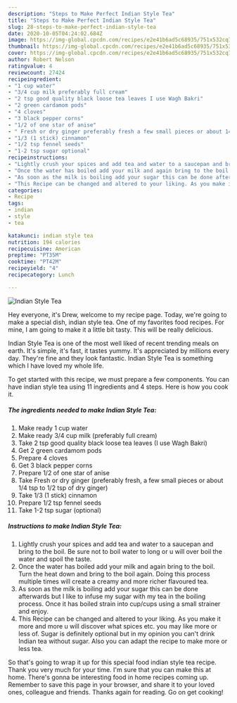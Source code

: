 ```yaml
---
description: "Steps to Make Perfect Indian Style Tea"
title: "Steps to Make Perfect Indian Style Tea"
slug: 28-steps-to-make-perfect-indian-style-tea
date: 2020-10-05T04:24:02.684Z
image: https://img-global.cpcdn.com/recipes/e2e41b6ad5c68935/751x532cq70/indian-style-tea-recipe-main-photo.jpg
thumbnail: https://img-global.cpcdn.com/recipes/e2e41b6ad5c68935/751x532cq70/indian-style-tea-recipe-main-photo.jpg
cover: https://img-global.cpcdn.com/recipes/e2e41b6ad5c68935/751x532cq70/indian-style-tea-recipe-main-photo.jpg
author: Robert Nelson
ratingvalue: 4
reviewcount: 27424
recipeingredient:
- "1 cup water"
- "3/4 cup milk preferably full cream"
- "2 tsp good quality black loose tea leaves I use Wagh Bakri"
- "2 green cardamom pods"
- "4 cloves"
- "3 black pepper corns"
- "1/2 of one star of anise"
- " Fresh or dry ginger preferably fresh a few small pieces or about 14 tsp to 12 tsp of dry ginger"
- "1/3 (1 stick) cinnamon"
- "1/2 tsp fennel seeds"
- "1-2 tsp sugar optional"
recipeinstructions:
- "Lightly crush your spices and add tea and water to a saucepan and bring to the boil. Be sure not to boil water to long or u will over boil the water and spoil the taste."
- "Once the water has boiled add your milk and again bring to the boil. Turn the heat down and bring to the boil again. Doing this process multiple times will create a creamy and more richer flavoured tea."
- "As soon as the milk is boiling add your sugar this can be done afterwards but I like to infuse my sugar with my tea in the boiling process. Once it has boiled strain into cup/cups using a small strainer and enjoy."
- "This Recipe can be changed and altered to your liking. As you make it more and more u will discover what spices etc. you may like more or less of. Sugar is definitely optional but in my opinion you can&#39;t drink Indian tea without sugar. Also you can adapt the recipe to make more or less tea."
categories:
- Recipe
tags:
- indian
- style
- tea

katakunci: indian style tea 
nutrition: 194 calories
recipecuisine: American
preptime: "PT35M"
cooktime: "PT42M"
recipeyield: "4"
recipecategory: Lunch

---
```



![Indian Style Tea](https://img-global.cpcdn.com/recipes/e2e41b6ad5c68935/751x532cq70/indian-style-tea-recipe-main-photo.jpg)

Hey everyone, it's Drew, welcome to my recipe page. Today, we're going to make a special dish, indian style tea. One of my favorites food recipes. For mine, I am going to make it a little bit tasty. This will be really delicious.

Indian Style Tea is one of the most well liked of recent trending meals on earth. It's simple, it's fast, it tastes yummy. It's appreciated by millions every day. They're fine and they look fantastic. Indian Style Tea is something which I have loved my whole life.




To get started with this recipe, we must prepare a few components. You can have indian style tea using 11 ingredients and 4 steps. Here is how you cook it.

<!--inarticleads1-->

##### The ingredients needed to make Indian Style Tea:

1. Make ready 1 cup water
1. Make ready 3/4 cup milk (preferably full cream)
1. Take 2 tsp good quality black loose tea leaves (I use Wagh Bakri)
1. Get 2 green cardamom pods
1. Prepare 4 cloves
1. Get 3 black pepper corns
1. Prepare 1/2 of one star of anise
1. Take  Fresh or dry ginger (preferably fresh, a few small pieces or about 1/4 tsp to 1/2 tsp of dry ginger)
1. Take 1/3 (1 stick) cinnamon
1. Prepare 1/2 tsp fennel seeds
1. Take 1-2 tsp sugar (optional)




<!--inarticleads2-->

##### Instructions to make Indian Style Tea:

1. Lightly crush your spices and add tea and water to a saucepan and bring to the boil. Be sure not to boil water to long or u will over boil the water and spoil the taste.
1. Once the water has boiled add your milk and again bring to the boil. Turn the heat down and bring to the boil again. Doing this process multiple times will create a creamy and more richer flavoured tea.
1. As soon as the milk is boiling add your sugar this can be done afterwards but I like to infuse my sugar with my tea in the boiling process. Once it has boiled strain into cup/cups using a small strainer and enjoy.
1. This Recipe can be changed and altered to your liking. As you make it more and more u will discover what spices etc. you may like more or less of. Sugar is definitely optional but in my opinion you can&#39;t drink Indian tea without sugar. Also you can adapt the recipe to make more or less tea.




So that's going to wrap it up for this special food indian style tea recipe. Thank you very much for your time. I'm sure that you can make this at home. There's gonna be interesting food in home recipes coming up. Remember to save this page in your browser, and share it to your loved ones, colleague and friends. Thanks again for reading. Go on get cooking!
